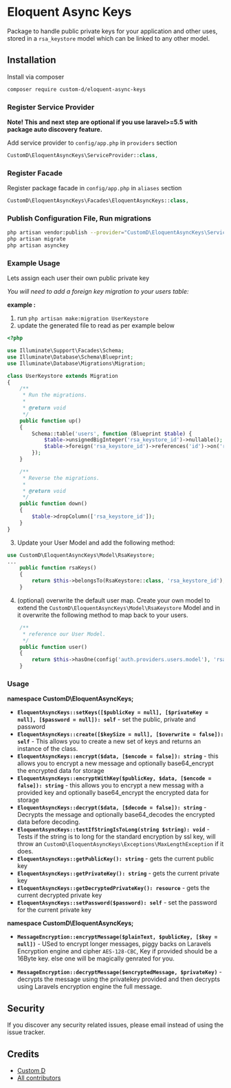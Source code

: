 # Eloquent Async Keys

Package to handle public private keys for your application and other uses, stored in a `rsa_keystore` model which can be linked to any other model.

## Installation

Install via composer
```bash
composer require custom-d/eloquent-async-keys
```

### Register Service Provider

**Note! This and next step are optional if you use laravel>=5.5 with package
auto discovery feature.**

Add service provider to `config/app.php` in `providers` section
```php
CustomD\EloquentAsyncKeys\ServiceProvider::class,
```

### Register Facade

Register package facade in `config/app.php` in `aliases` section
```php
CustomD\EloquentAsyncKeys\Facades\EloquentAsyncKeys::class,
```

### Publish Configuration File, Run migrations

```bash
php artisan vendor:publish --provider="CustomD\EloquentAsyncKeys\ServiceProvider" --tag="config"
php artisan migrate
php artisan asynckey
```

### Example Usage

Lets assign each user their own public private key

*You will need to add a foreign key migration to your users table:*

**example :**

1. run `php artisan make:migration UserKeystore`
2. update the generated file to read as per example below
```php
<?php

use Illuminate\Support\Facades\Schema;
use Illuminate\Database\Schema\Blueprint;
use Illuminate\Database\Migrations\Migration;

class UserKeystore extends Migration
{
    /**
     * Run the migrations.
     *
     * @return void
     */
    public function up()
    {
		Schema::table('users', function (Blueprint $table) {
			$table->unsignedBigInteger('rsa_keystore_id')->nullable();
			$table->foreign('rsa_keystore_id')->references('id')->on('rsa_keystore')->onDelete('CASCADE')->onUpdate('RESTRICT');
        });
    }

    /**
     * Reverse the migrations.
     *
     * @return void
     */
    public function down()
    {
		$table->dropColumn(['rsa_keystore_id']);
    }
}

```

3. Update your User Model and add the following method:
```php
use CustomD\EloquentAsyncKeys\Model\RsaKeystore;
...
	public function rsaKeys()
    {
        return $this->belongsTo(RsaKeystore::class, 'rsa_keystore_id');
    }
```


4. (optional) overwrite the default user map.
Create your own model to extend the `CustomD\EloquentAsyncKeys\Model\RsaKeystore` Model and in it overwrite the following method to map back to your users.
```php
	/**
     * reference our User Model.
     */
    public function user()
    {
        return $this->hasOne(config('auth.providers.users.model'), 'rsa_keystore_id');
    }

```

### Usage

**namespace CustomD\EloquentAsyncKeys;**
* **`EloquentAsyncKeys::setKeys([$publicKey = null], [$privateKey = null], [$password = null]): self`** - set the public, private and password
* **`EloquentAsyncKeys::create([$keySize = null], [$overwrite = false]): self`** - This allows you to create a new set of keys and returns an instance of the class.
* **`EloquentAsyncKeys::encrypt($data, [$encode = false]): string`** - this allows you to encrypt a new message and optionally base64_encrypt the encrypted data for storage
* **`EloquentAsyncKeys::encryptWithKey($publicKey, $data, [$encode = false]): string`** - this allows you to encrypt a new messag with a provided key and optionally base64_encrypt the encrypted data for storage
* **`EloquentAsyncKeys::decrypt($data, [$decode = false]): string`** - Decrypts the message and optionally base64_decodes the encrypted data before decoding.
* **`EloquentAsyncKeys::testIfStringIsToLong(string $string): void`** - Tests if the string is to long for the standard encryption by ssl key, will throw an `CustomD\EloquentAsyncKeys\Exceptions\MaxLengthException` if it does.
* **`EloquentAsyncKeys::getPublicKey(): string`** - gets the current public key
* **`EloquentAsyncKeys::getPrivateKey(): string`** - gets the current private key
* **`EloquentAsyncKeys::getDecryptedPrivateKey(): resource`** - gets the current decrypted private key
* **`EloquentAsyncKeys::setPassword($password): self`** - set the password for the current private key

**namespace CustomD\EloquentAsyncKeys;**
* **`MessageEncryption::encryptMessage($plainText, $publicKey, [$key = null])`** - USed to encrypt longer messages, piggy backs on Laravels Encryption engine and cipher `AES-128-CBC`, Key if provided should be a 16Byte key. else one will be magically genrated for you.

* **`MessageEncryption::decryptMessage($encryptedMessage, $privateKey)`** - decrypts the message using the privatekey provided and then decrypts using Laravels encryption engine the full message.

## Security

If you discover any security related issues, please email
instead of using the issue tracker.

## Credits

- [Custom D](https://github.com/custom-d/eloquent-async-keys)
- [All contributors](https://github.com/custom-d/eloquent-async-keys/graphs/contributors)